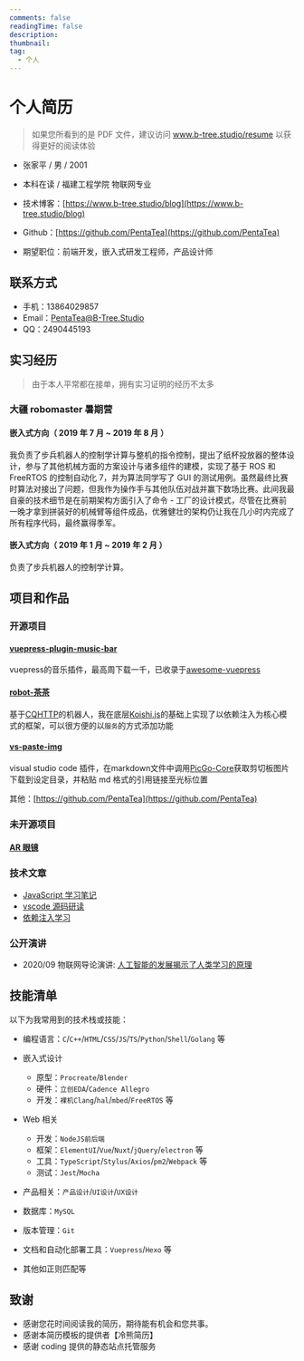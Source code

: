 ```yaml
---
comments: false
readingTime: false
description:
thumbnail:
tag:
  - 个人
---
```


# 个人简历

> 如果您所看到的是 PDF 文件，建议访问 www.b-tree.studio/resume 以获得更好的阅读体验

 - 张家平 / 男 / 2001
 - 本科在读 / 福建工程学院 物联网专业
 - 技术博客：[https://www.b-tree.studio/blog](https://www.b-tree.studio/blog)
 - Github：[https://github.com/PentaTea](https://github.com/PentaTea)

-   期望职位：前端开发，嵌入式研发工程师，产品设计师

## 联系方式

- 手机：13864029857
- Email：PentaTea@B-Tree.Studio
- QQ：2490445193

## 实习经历

> 由于本人平常都在接单，拥有实习证明的经历不太多

### 大疆 robomaster 暑期营

#### 嵌入式方向（ 2019 年 7 月 ~ 2019 年 8 月 ）

我负责了步兵机器人的控制学计算与整机的指令控制，提出了纸杯投放器的整体设计，参与了其他机械方面的方案设计与诸多组件的建模，实现了基于 ROS 和 FreeRTOS 的控制自动化 7，并为算法同学写了 GUI 的测试用例。虽然最终比赛时算法对接出了问题，但我作为操作手与其他队伍对战并赢下数场比赛。此间我最自豪的技术细节是在前期架构方面引入了命令 - 工厂的设计模式，尽管在比赛前一晚才拿到拼装好的机械臂等组件成品，优雅健壮的架构仍让我在几小时内完成了所有程序代码，最终赢得季军。

#### 嵌入式方向（ 2019 年 1 月 ~ 2019 年 2 月 ）

负责了步兵机器人的控制学计算。

## 项目和作品

### 开源项目

#### [vuepress-plugin-music-bar](https://www.npmjs.com/package/vuepress-plugin-music-bar)

vuepress的音乐插件，最高周下载一千，已收录于[awesome-vuepress](https://github.com/vuepressjs/awesome-vuepress)

#### [robot-茶茶](https://github.com/PentaTea/robot-chacha)

基于[CQHTTP](https://cqhttp.cc/)的机器人，我在底层[Koishi.js](https://github.com/koishijs/koishi)的基础上实现了以依赖注入为核心模式的框架，可以很方便的以`服务`的方式添加功能

#### [vs-paste-img](https://github.com/PentaTea/vs-paste-img-from-clipboard)

visual studio code 插件，在markdown文件中调用[PicGo-Core](https://github.com/PicGo/PicGo-Core)获取剪切板图片下载到设定目录，并粘贴 md 格式的引用链接至光标位置

其他：[https://github.com/PentaTea](https://github.com/PentaTea)

### 未开源项目

#### [AR 眼镜](https://www.b-tree.studio/blog/post/AR眼镜/)

### 技术文章

- [JavaScript 学习笔记](https://www.b-tree.studio/blog/post/js学习笔记/)
- [vscode 源码研读](https://www.b-tree.studio/blog/post/vscode源码研读/)
- [依赖注入学习](https://www.b-tree.studio/blog/post/依赖注入/)

### 公开演讲

  - 2020/09 物联网导论演讲: [人工智能的发展揭示了人类学习的原理](https://www.b-tree.studio/blog/post/人工智能的发展揭示了人类学习的原理/)

## 技能清单

以下为我常用到的技术栈或技能：

-   编程语言：`C`/`C++`/`HTML`/`CSS`/`JS`/`TS`/`Python`/`Shell`/`Golang` 等
- 嵌入式设计
  - 原型：`Procreate`/`Blender`
  - 硬件：`立创EDA`/`Cadence Allegro`
  - 开发：`裸机Clang`/`hal`/`mbed`/`FreeRTOS` 等
- Web 相关
  - 开发：`NodeJS前后端`
  - 框架：`ElementUI`/`Vue`/`Nuxt`/`jQuery`/`electron` 等
  - 工具：`TypeScript`/`Stylus`/`Axios`/`pm2`/`Webpack` 等
  - 测试：`Jest`/`Mocha`
- 产品相关：`产品设计`/`UI设计`/`UX设计`
- 数据库：`MySQL`
- 版本管理：`Git`
- 文档和自动化部署工具：`Vuepress`/`Hexo` 等

- 其他如正则匹配等

## 致谢

- 感谢您花时间阅读我的简历，期待能有机会和您共事。
- 感谢本简历模板的提供者【冷熊简历】
- 感谢 coding 提供的静态站点托管服务
